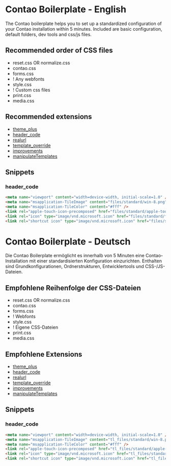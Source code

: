 Contao Boilerplate - English
============================

The Contao boilerplate helps you to set up a standardized configuration of your Contao installation within 5 minutes. Included are basic configuration, default folders, dev tools and css/js files.

Recommended order of CSS files
------------------------------

* reset.css OR normalize.css
* contao.css
* forms.css
* ! Any webfonts
* style.css
* ! Custom css files
* print.css
* media.css


Recommended extensions
----------------------

* [theme_plus](https://contao.org/de/extension-list/view/theme_plus.html)
* [header_code](https://contao.org/de/extension-list/view/header_code.html)
* [realurl](https://contao.org/de/extension-list/view/realurl.html)
* [template_override](https://contao.org/en/extension-list/view/template_override.html)
* [improvements](https://contao.org/de/extension-list/view/improvements.html)
* [manipulateTemplates](https://contao.org/de/extension-list/view/manipulateTemplates.html)


Snippets
--------

### header_code

```html
<meta name="viewport" content="width=device-width, initial-scale=1.0" />
<meta name="msapplication-TileImage" content="files/standard/win-8.png" />
<meta name="msapplication-TileColor" content="#fff" />
<link rel="apple-touch-icon-precomposed" href="files/standard/apple-touch-icon-precomposed.png" />
<link rel="icon" type="image/vnd.microsoft.icon" href="files/standard/favicon.ico" />
<link rel="shortcut icon" type="image/vnd.microsoft.icon" href="files/standard/favicon.ico" />
```


Contao Boilerplate - Deutsch
============================

Die Contao Boilerplate ermöglicht es innerhalb von 5 Minuten eine Contao-Installation mit einer standardisierten Konfiguration einzurichten. Enthalten sind Grundkonfigurationen, Ordnerstrukturen, Entwicklertools und CSS-/JS-Dateien.

Empfohlene Reihenfolge der CSS-Dateien
--------------------------------------

* reset.css OR normalize.css
* contao.css
* forms.css
* ! Webfonts
* style.css
* ! Eigene CSS-Dateien
* print.css
* media.css


Empfohlene Extensions
---------------------

* [theme_plus](https://contao.org/de/extension-list/view/theme_plus.html)
* [header_code](https://contao.org/de/extension-list/view/header_code.html)
* [realurl](https://contao.org/de/extension-list/view/realurl.html)
* [template_override](https://contao.org/en/extension-list/view/template_override.html)
* [improvements](https://contao.org/de/extension-list/view/improvements.html)
* [manipulateTemplates](https://contao.org/de/extension-list/view/manipulateTemplates.html)


Snippets
--------

### header_code

```html
<meta name="viewport" content="width=device-width, initial-scale=1.0" />
<meta name="msapplication-TileImage" content="tl_files/standard/win-8.png" />
<meta name="msapplication-TileColor" content="#fff" />
<link rel="apple-touch-icon-precomposed" href="tl_files/standard/apple-touch-icon-precomposed.png" />
<link rel="icon" type="image/vnd.microsoft.icon" href="tl_files/standard/favicon.ico" />
<link rel="shortcut icon" type="image/vnd.microsoft.icon" href="tl_files/standard/favicon.ico" />
```